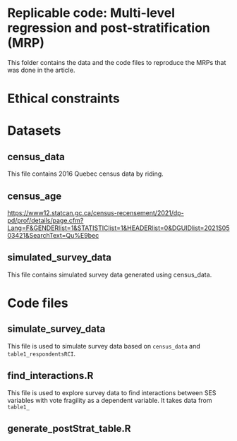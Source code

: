 # Replicable code: Multi-level regression and post-stratification (MRP)

This folder contains the data and the code files to reproduce the MRPs that was done in the article.

# Ethical constraints
<!--- The surveys used in this article were exclusive, and access to the data was conditional upon signing an ethics form. As a result, the `table1_respondentsRCI` dataset presented here is a shortened version of the full dataset used in this study. If you are interested in accessing additional variables or data, please contact us at <hubert.cadieux.1@ulaval.ca> to discuss the possibility of obtaining access. --->



# Datasets

## census_data
This file contains 2016 Quebec census data by riding.

## census_age
https://www12.statcan.gc.ca/census-recensement/2021/dp-pd/prof/details/page.cfm?Lang=F&GENDERlist=1&STATISTIClist=1&HEADERlist=0&DGUIDlist=2021S0503421&SearchText=Qu%E9bec

## simulated_survey_data
This file contains simulated survey data generated using census_data. 


# Code files

## simulate_survey_data
This file is used to simulate survey data based on `census_data` and `table1_respondentsRCI`.

## find_interactions.R
This file is used to explore survey data to find interactions between SES variables with vote fragility as a dependent variable. It takes data from `table1_`

## generate_postStrat_table.R
